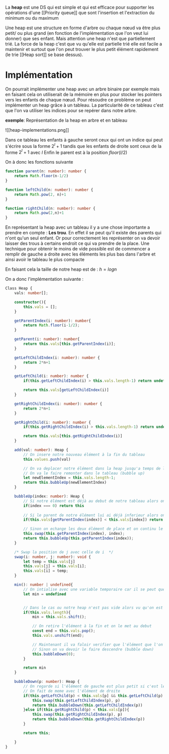 La **heap** est une DS qui est simple et qui est efficace pour supporter les opérations d'une [[Priority queue]] que sont l'insertion et l'extraction du minimum ou du maximum

Une heap est une structure en forme d'arbre ou chaque nœud va être plus petit/ ou plus grand (en fonction de l'implémentation que l'on veut lui donner) que ses enfant. Mais attention une heap n'est que partiellement trié.
La force de la heap c'est que vu qu'elle est partielle trié elle est facile a maintenir et surtout que l'on peut trouver le plus petit élément rapidement (le trie [[Heap sort]] se base dessus).

# Implémentation

On pourrait implémenter une heap avec un arbre binaire par exemple mais en faisant cela on utiliserait de la mémoire en plus pour stocker les pointers vers les enfants de chaque nœud.
Pour résoudre ce problème on peut implémenter un heap grâce à un tableau. La particularité de ce tableau c'est que l'on va utiliser les indices pour se repérer dans notre arbre.

**exemple**: Représentation de la heap en arbre et en tableau

![[heap-implementations.png]]

Dans ce tableau les enfants à gauche seront ceux qui ont un indice qui peut s'écrire sous la forme $2^l + 1$ tandis que les enfants de droite sont ceux de la forme $2^l + 1$ avec $l$
Enfin le parent est à la position $floor(l/2)$

On à donc les fonctions suivante

```typescript
function parent(n: number): number {
    return Math.floor(n-1/2)
}

function leftChild(n: number): number {
    return Math.pow(2, n)+1
}

function rightChild(n: number): number {
    return Math.pow(2,n)+1
}
```

En représentant la heap avec un tableau il y a une chose importante a prendre en compte : **Les trou**. 
En effet il se peut qu'il existe des parents qui n'ont qu'un seul enfant. Or pour correctement les représenter on va devoir laisser des trous à certains endroit ce qui va prendre de la place.
Une technique pour obtenir le moins de vide possible est de commencer a remplir de gauche a droite avec les éléments les plus bas dans l'arbre et ainsi avoir le tableau le plus compacte

En faisant cela la taille de notre heap est de : $h = logn$

On a donc l'implémentation suivante :

```ts
Class Heap {
    vals: number[];

    constructor(){
        this.vals = [];
    }

    getParentIndex(i: number): number{
        return Math.floor(i-1/2);
    }

    getParent(i: number): number{
        return this.vals[this.getParentIndex(i)];
    }

    getLeftChildIndex(i: number): number {
        return 2*n+1
    }

    getLeftChild(i: number): number {
        if(this.getLeftChildIndex(i) > this.vals.length-1) return undefined

        return this.vals[getLeftChildIndex(i)]
    }

    getRightChildIndex(i: number): number {
        return 2*n+1
    }

    getRightChild(i: number): number {
        if(this.getRightChildIndex(i) > this.vals.length-1) return undefined

        return this.vals[this.getRightChildIndex(i)]
    }

    add(val: number): Heap {
        // On insere notre nouveau élément à la fin du tableau
        this.values.push(val)

        // On va deplacer notre élément dans la heap jusqu'a temps de lui donner la bonne place.
        // On va le faire remonter dans le tableau (bubble up)
        let newElementIndex = this.vals.length-1;
        return this.bubbleUp(newElementIndex)
    }

    bubbleUp(index: number): Heap {
        // Si notre élément est déjà au debut de notre tableau alors on peut renvoyer la heap
        if(index === 0) return this
        
        // Si le parent de notre élément lui ai déjà inferieur alors on est déjà à la bonne place
        if(this.vals[getParentIndex(index)] < this.vals[index]) return this;

        // Sinon on echange les deux élément de place et on continu le process dans le cas ou notre futur nouveau parent soit aussi plsu grand que l'élément que l'on viens d'inserer
        this.swap(this.getParentIndex(index), index);
        return this.bubbleUp(this.getParentIndex(index));
    }

    /* Swap la position de j avec celle de i  */
    swap(i: number, j: number): void {
        let temp = this.vals[j]
        this.vals[j] = this.vals[i];
        this.vals[i] = temp;
    }

    min(): number | undefined{
        // On intialise avec une variable temporaire car il se peut que la heap soit vide
        let min = undefined


        // Dans le cas ou notre heap n'est pas vide alors vu qu'on est dans une min-heap l'élément au debut est forcement le plus petit
        if(this.vals.length){
            min = this.vals.shift();

            // On retire l'élément à la fin et on le met au debut
            const end = this.vals.pop();
            this.vals.unshift(end);

            // Maintenant il va faloir verifier que l'élément que l'on viens d'inserer au debut rempli bien la condition qu'il est plus petit que ses enfant
            // Sinon on va devoir le faire descendre (bubble down)
            this.bubbleDown(0);
        }

        return min
    }

    bubbleDown(p: number): Heap {
        // On regarde si l'élément de gauche est plus petit si c'est le cas on echancge de place
        // On fait de meme avec l'élément de droite
        if(this.getLeftChild(p) < this.vals[p] && this.getLeftChild(p) < this.getRightChild(p)){
            this.swap(this.getLeftChildIndex(p), p)
            return this.bubbleDown(this.getLeftChildIndex(p))
        }else if(this.getRightChild(p) < this.vals[p]){
            this.swap(this.getRightChildIndex(p), p)
            return this.bubbleDown(this.getRightChildIndex(p))
        }

        return this;

    }
}
```